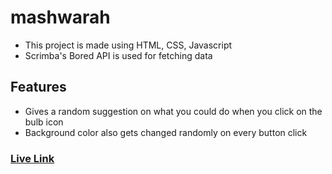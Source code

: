 # mashwarah

- This project is made using HTML, CSS, Javascript
- Scrimba's Bored API is used for fetching data

## Features

- Gives a random suggestion on what you could do when you click on the bulb icon
- Background color also gets changed randomly on every button click

### [Live Link](https://fahad-masood.github.io/mashwarah/)
